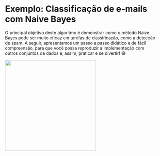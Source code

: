 # Exemplo: Classificação de e-mails com Naive Bayes

O principal objetivo deste algoritmo é demonstrar como o método Naive Bayes pode ser muito eficaz em tarefas de classificação, como a detecção de spam. A seguir, apresentamos um passo a passo didático e de fácil compreensão, para que você possa reproduzir a implementação com outros conjuntos de dados e, assim, praticar e se divertir! :smile:




<img src="https://media1.tenor.com/m/3AQDvhSiPpMAAAAC/dog-hacker.gif" width="300" />

